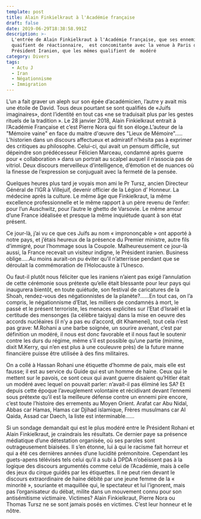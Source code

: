```yaml
---
template: post
title: Alain Finkielkraut à l'Académie française
draft: false
date: 2019-06-29T18:38:58.991Z
description: >-
  L'entrée de Alain Finkielkraut à l'Académie française, que ses ennemis
  quaifient de réactionnaire,  est concomitante avec la venue à Paris du
  Président Iranien, que les mêmes qualifient de  modéré
category: Divers
tags:
  - Actu J
  - Iran
  - Négationnisme
  - Immigration
---
```

L’un a fait graver un aleph sur son épée d’académicien, l’autre y avait mis une étoile de David. Tous deux pourtant se sont qualifiés de «Juifs imaginaires», dont l’identité en tout cas  «ne se traduisait plus par les gestes rituels de la tradition ». Le 28 janvier 2018, Alain Finkielkraut entrait à l’Académie Française et c’est Pierre Nora qui fit son éloge.L’auteur de la "Mémoire vaine" en face du maitre d'œuvre des "Lieux de Mémoire"….. L'historien dans un discours affectueux et admiratif n’hésita pas à exprimer des critiques au philosophe. Celui-ci, qui avait un pensum difficile, sut dépeindre son prédécesseur  Félicien Marceau, condamné après guerre pour « collaboration » dans un portrait au scalpel auquel il n’associa pas de vitriol. Deux discours merveilleux d’intelligence, d’émotion et de nuances où la finesse de l’expression se conjuguait avec la fermeté de la pensée.

Quelques heures plus tard je voyais mon ami le Pr Tursz, ancien Directeur Général de l’IGR à Villejuif, devenir officier de la Légion d’ Honneur. La médecine après la culture. Le même âge que Finkielkraut, la même excellence professionnelle et le même rapport à un père revenu de l’enfer: pour l’un Auschwitz, pour l’autre le ghetto de Varsovie. Le même amour d’une France idéalisée et presque la même inquiétude quant à son état présent. 

Ce jour-là, j’ai vu ce que ces Juifs au nom « imprononçable » ont apporté à notre pays, et j’étais heureux de la présence du Premier ministre, autre fils d’immigré, pour l’hommage sous la Coupole. Malheureusement ce jour-là aussi, la France recevait un visiteur indigne, le Président iranien. Business oblige…..Au moins aurait-on pu éviter qu’il n’atterrisse pendant que se déroulait la commémoration de l’Holocauste à l’Unesco. 

Ou faut-il  plutôt nous féliciter que les iraniens n’aient pas exigé l’annulation de cette cérémonie sous prétexte qu’elle était blessante pour leur pays qui inaugurera bientôt, en toute quiétude,  son festival de caricatures de la Shoah, rendez-vous des négationnistes de la planète?……En tout cas, on l’a compris, le négationnisme d’Etat, les milliers de condamnés à mort, le passé et le présent terroriste, les menaces explicites sur l’Etat d’Israël et la certitude des mensonges (la célèbre taiqiya) dans la mise en oeuvre des accords nucléaires  (il n’y a pas eu d’accord, dit Khameneï), tout cela n’est pas grave: M.Rohani a une barbe soignée, un sourire avenant, c’est par définition un modéré, il nous est donc favorable et il nous faut le soutenir contre les durs du régime, même s’il est possible qu’une partie (minime, dixit M.Kerry, qui n’en est plus à une couleuvre près) de la future manne financière puisse être utilisée à des fins militaires.

On a collé à Hassan Rohani une étiquette d’homme de paix, mais elle est fausse; il est au service du Guide qui est un homme de haine. Ceux qui le mettent sur le pavois, ce sont ceux qui avant guerre disaient qu’Hitler était un modéré avec lequel on pouvait parler: n’avait-il pas éliminé les SA? Et depuis cette époque l’aveuglement  volontaire et récidivant devant l’ennemi sous prétexte qu’il est la meilleure défense contre un ennemi pire encore, c’est toute l’histoire des errements au Moyen Orient. Arafat car Abu Nidal, Abbas car Hamas, Hamas car Djihad islamique, Frères musulmans car Al Qaida,  Assad car Daech, la liste est interminable……

Si un sondage demandait qui est le plus modéré entre  le Président Rohani et Alain Finkielkraut, je craindrais les résultats. Ce dernier paye sa présence médiatique d’une détestation organisée, où ses paroles sont outrageusement biaisées. Il s’en étonne, lui à qui le racisme fait horreur et qui a été ces dernières années d’une lucidité prémonitoire. Cependant les guets-apens télévisés tels celui qu’il a subi à DPDA n’obéissent pas à la logique des discours argumentés comme celui de l’Académie, mais à celle des jeux du cirque guidés par les étiquettes. Il ne peut rien devant le discours extraordinaire de haine débité par une jeune femme de la « minorité », souriante et maquillée qui, le spectateur et lui l’ignorent, mais pas l’organisateur du débat, milite dans un mouvement connu pour son antisémitisme victimaire. Victimes? Alain Finkielkraut, Pierre Nora ou Thomas Tursz ne se sont jamais posés en victimes. C’est leur honneur et le nôtre.
